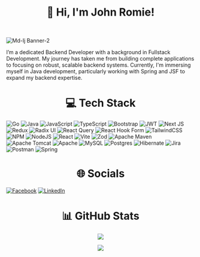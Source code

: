 <h1 align="center">👋 Hi, I'm John Romie! </h1>
<br/>

![Md-Ij Banner-2](https://user-images.githubusercontent.com/106918656/209438619-25091cdf-a126-4e95-a24c-5efdf8057606.gif)


I’m a dedicated Backend Developer with a background in Fullstack Development. My journey has taken me from building complete applications to focusing on robust, scalable backend systems. Currently, I'm immersing myself in Java development, particularly working with Spring and JSF to expand my backend expertise.


<h1 align="center"> 💻 Tech Stack </h1>

![Go](https://img.shields.io/badge/go-%2300ADD8.svg?style=flat&logo=go&logoColor=white) ![Java](https://img.shields.io/badge/java-%23ED8B00.svg?style=flat&logo=openjdk&logoColor=white) ![JavaScript](https://img.shields.io/badge/javascript-%23323330.svg?style=flat&logo=javascript&logoColor=%23F7DF1E) ![TypeScript](https://img.shields.io/badge/typescript-%23007ACC.svg?style=flat&logo=typescript&logoColor=white) ![Bootstrap](https://img.shields.io/badge/bootstrap-%238511FA.svg?style=flat&logo=bootstrap&logoColor=white) ![JWT](https://img.shields.io/badge/JWT-black?style=flat&logo=JSON%20web%20tokens) ![Next JS](https://img.shields.io/badge/Next-black?style=flat&logo=next.js&logoColor=white) ![Redux](https://img.shields.io/badge/redux-%23593d88.svg?style=flat&logo=redux&logoColor=white) ![Radix UI](https://img.shields.io/badge/radix%20ui-161618.svg?style=flat&logo=radix-ui&logoColor=white) ![React Query](https://img.shields.io/badge/-React%20Query-FF4154?style=flat&logo=react%20query&logoColor=white) ![React Hook Form](https://img.shields.io/badge/React%20Hook%20Form-%23EC5990.svg?style=flat&logo=reacthookform&logoColor=white) ![TailwindCSS](https://img.shields.io/badge/tailwindcss-%2338B2AC.svg?style=flat&logo=tailwind-css&logoColor=white) ![NPM](https://img.shields.io/badge/NPM-%23CB3837.svg?style=flat&logo=npm&logoColor=white) ![NodeJS](https://img.shields.io/badge/node.js-6DA55F?style=flat&logo=node.js&logoColor=white) ![React](https://img.shields.io/badge/react-%2320232a.svg?style=flat&logo=react&logoColor=%2361DAFB) ![Vite](https://img.shields.io/badge/vite-%23646CFF.svg?style=flat&logo=vite&logoColor=white) ![Zod](https://img.shields.io/badge/zod-%233068b7.svg?style=flat&logo=zod&logoColor=white) ![Apache Maven](https://img.shields.io/badge/Apache%20Maven-C71A36?style=flat&logo=Apache%20Maven&logoColor=white) ![Apache Tomcat](https://img.shields.io/badge/apache%20tomcat-%23F8DC75.svg?style=flat&logo=apache-tomcat&logoColor=black) ![Apache](https://img.shields.io/badge/apache-%23D42029.svg?style=flat&logo=apache&logoColor=white) ![MySQL](https://img.shields.io/badge/mysql-4479A1.svg?style=flat&logo=mysql&logoColor=white) ![Postgres](https://img.shields.io/badge/postgres-%23316192.svg?style=flat&logo=postgresql&logoColor=white) ![Hibernate](https://img.shields.io/badge/Hibernate-59666C?style=flat&logo=Hibernate&logoColor=white) ![Jira](https://img.shields.io/badge/jira-%230A0FFF.svg?style=flat&logo=jira&logoColor=white) ![Postman](https://img.shields.io/badge/Postman-FF6C37?style=flat&logo=postman&logoColor=white) ![Spring](https://img.shields.io/badge/spring-%236DB33F.svg?style=flat&logo=spring&logoColor=white)

<h1 align="center"> 🌐 Socials </h1>

[![Facebook](https://img.shields.io/badge/Facebook-%231877F2.svg?logo=Facebook&logoColor=white)](https://facebook.com/facebook.com/Romie55) [![LinkedIn](https://img.shields.io/badge/LinkedIn-%230077B5.svg?logo=linkedin&logoColor=white)](https://linkedin.com/in/linkedin.com/in/john-romie-reyes-2a8226229) 

<h1 align="center"> 📊 GitHub Stats </h1>

<div align="center">

![](https://github-readme-streak-stats.herokuapp.com/?user=jhnrmss&theme=onedark&hide_border=true)

![](https://github-readme-stats.vercel.app/api/top-langs/?username=jhnrmss&theme=onedark&hide_border=true&include_all_commits=true&count_private=true&layout=compact)

</div>


<!--![](https://github-readme-stats.vercel.app/api?username=jhnrmss&theme=onedark&hide_border=true&include_all_commits=true&count_private=true)<br/>-->


<!-- Proudly created with GPRM ( https://gprm.itsvg.in ) -->

<!-- Proudly created with GPRM ( https://gprm.itsvg.in )
